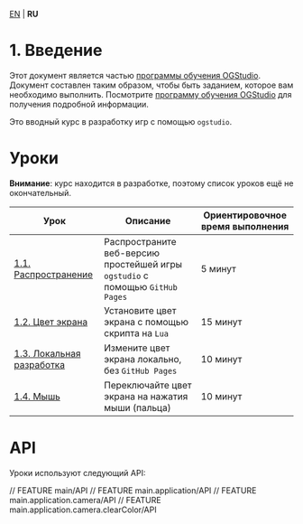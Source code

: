 
[EN][en] | **RU**

# 1. Введение

Этот документ является частью [программы обучения OGStudio][education].
Документ составлен таким образом, чтобы быть заданием, которое вам
необходимо выполнить. Посмотрите [программу обучения OGStudio][education]
для получения подробной информации.

Это вводный курс в разработку игр с помощью `ogstudio`.

# Уроки

**Внимание**: курс находится в разработке, поэтому список уроков ещё не
окончательный.

| Урок | Описание | Ориентировочное время выполнения |
|-|-|-|
| [1.1. Распространение][1.1.Distribute] | Распространите веб-версию простейшей игры `ogstudio` с помощью `GitHub Pages` | 5 минут |
| [1.2. Цвет экрана][1.2.ScreenColor] | Установите цвет экрана с помощью скрипта на `Lua` | 15 минут |
| [1.3. Локальная разработка][1.3.LocalDev] | Измените цвет экрана локально, без `GitHub Pages` | 10 минут |
| [1.4. Мышь][1.4.Mouse] | Переключайте цвет экрана на нажатия мыши (пальца) | 10 минут |

# API

Уроки используют следующий API:

// FEATURE main/API
// FEATURE main.application/API
// FEATURE main.application.camera/API
// FEATURE main.application.camera.clearColor/API

[en]: README.md

[education]: http://opengamestudio.org/pages/education.html
[1.1.Distribute]: lessons/1.1.Distribute/README-ru.md
[1.2.ScreenColor]: lessons/1.2.ScreenColor/README-ru.md
[1.3.LocalDev]: lessons/1.3.LocalDev/README-ru.md
[1.4.Mouse]: lessons/1.4.Mouse/README-ru.md

